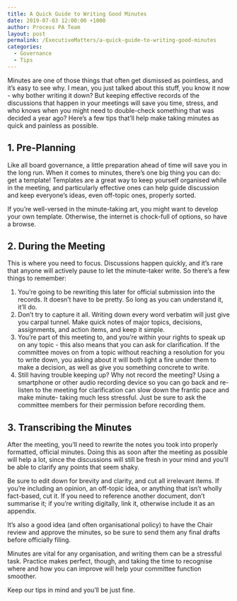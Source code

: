 ```yaml
---
title: A Quick Guide to Writing Good Minutes
date: 2019-07-03 12:00:00 +1000
author: Process PA Team
layout: post
permalink: /ExecutiveMatters/a-quick-guide-to-writing-good-minutes
categories:
  - Governance
  - Tips
---
```


Minutes are one of those things that often get dismissed as pointless, and it’s easy to see why. I mean, you just talked about this stuff, you know it now - why bother writing it down? But keeping effective records of the discussions that happen in your meetings will save you time, stress, and who knows when you might need to double-check something that was decided a year ago? Here’s a few tips that’ll help make taking minutes as quick and painless as possible.

## 1\. Pre-Planning

Like all board governance, a little preparation ahead of time will save you in the long run. When it comes to minutes, there’s one big thing you can do: get a template\! Templates are a great way to keep yourself organised while in the meeting, and particularly effective ones can help guide discussion and keep everyone’s ideas, even off-topic ones, properly sorted.

If you’re well-versed in the minute-taking art, you might want to develop your own template. Otherwise, the internet is chock-full of options, so have a browse.

## 2\. During the Meeting

This is where you need to focus. Discussions happen quickly, and it’s rare that anyone will actively pause to let the minute-taker write. So there’s a few things to remember:

1. You’re going to be rewriting this later for official submission into the records. It doesn’t have to be pretty. So long as you can understand it, it’ll do.
2. Don’t try to capture it all. Writing down every word verbatim will just give you carpal tunnel. Make quick notes of major topics, decisions, assignments, and action items, and keep it simple.
3. You’re part of this meeting to, and you’re within your rights to speak up on any topic - this also means that you can ask for clarification. If the committee moves on from a topic without reaching a resolution for you to write down, you asking about it will both light a fire under them to make a decision, as well as give you something concrete to write.
4. Still having trouble keeping up? Why not record the meeting? Using a smartphone or other audio recording device so you can go back and re-listen to the meeting for clarification can slow down the frantic pace and make minute- taking much less stressful. Just be sure to ask the committee members for their permission before recording them.

## 3\. Transcribing the Minutes

After the meeting, you’ll need to rewrite the notes you took into properly formatted, official minutes. Doing this as soon after the meeting as possible will help a lot, since the discussions will still be fresh in your mind and you’ll be able to clarify any points that seem shaky.

Be sure to edit down for brevity and clarity, and cut all irrelevant items. If you’re including an opinion, an off-topic idea, or anything that isn’t wholly fact-based, cut it. If you need to reference another document, don’t summarise it; if you’re writing digitally, link it, otherwise include it as an appendix.

It’s also a good idea (and often organisational policy) to have the Chair review and approve the minutes, so be sure to send them any final drafts before officially filing.

Minutes are vital for any organisation, and writing them can be a stressful task. Practice makes perfect, though, and taking the time to recognise where and how you can improve will help your committee function smoother.

Keep our tips in mind and you’ll be just fine.